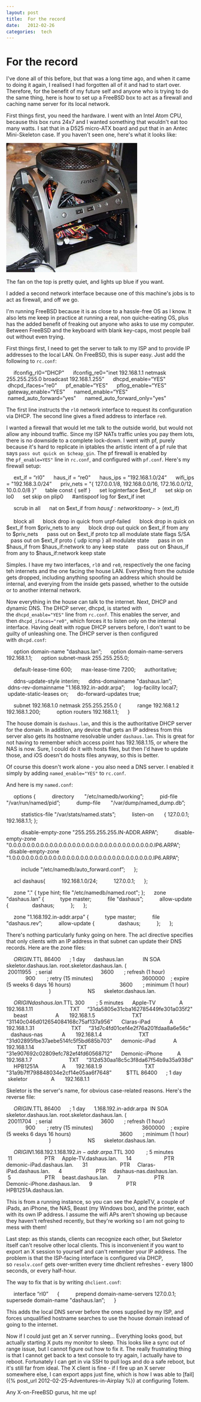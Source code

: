 ```yaml
---
layout: post
title:  For the record 
date:   2012-02-26 
categories:  tech 
---
```


# For the record


I've done all of this before, but that was a long time ago, and when it came to doing it again, I realised I had forgotten all of it and had to start over. Therefore, for the benefit of my future self and anyone who is trying to do the same thing, here is how to set up a FreeBSD box to act as a firewall and caching name server for its local network.

First things first, you need the hardware. I went with an Intel Atom CPU, because this box runs 24x7 and I wanted something that wouldn't eat too many watts. I sat that in a D525 micro-ATX board and put that in an Antec Mini-Skeleton case. If you haven't seen one, here's what it looks like:

![](/images/unknown_filename.146.jpeg)

The fan on the top is pretty quiet, and lights up blue if you want.

I added a second network interface because one of this machine's jobs is to act as firewall, and off we go.

I'm running FreeBSD because it is as close to a hassle-free OS as I know. It also lets me keep in practice at running a real, non quiche-eating OS, plus has the added benefit of freaking out anyone who asks to use my computer. Between FreeBSD and the keyboard with blank key-caps, most people bail out without even trying.

First things first, I need to get the server to talk to my ISP and to provide IP addresses to the local LAN. On FreeBSD, this is super easy. Just add the following to `rc.conf`:

     ifconfig_rl0=“DHCP"
     ifconfig_re0="inet 192.168.1.1 netmask 255.255.255.0 broadcast 192.168.1.255”
     dhcpd_enable=“YES"
     dhcpd_ifaces=“re0"
     pf_enable=“YES"
     pflog_enable=“YES"
     gateway_enable=“YES"
     named_enable=“YES"
     named_auto_forward=“yes"
     named_auto_forward_only="yes"

The first line instructs the `rl0` network interface to request its configuration via DHCP. The second line gives a fixed address to interface `re0`.

I wanted a firewall that would let me talk to the outside world, but would not allow any inbound traffic. Since my ISP NATs traffic unles you pay them lots, there is no downside to a complete lock-down. I went with pf, purely because it's hard to replicate in iptables the artistic intent of a pf rule that says `pass out quick on $cheap_gin`. The pf firewall is enabled by the `pf_enable=YES"` line in `rc.conf`, and configured with `pf.conf`. Here's my firewall setup:

     ext_if = “rl0"
     haus_if = “re0"
     haus_ips = "192.168.1.0/24”
     wifi_ips = "192.168.3.0/24”
     priv_nets = "{ 127.0.0.1/8, 192.168.0.0/16, 172.16.0.0/12, 10.0.0.0/8 }”
     table <firewall> const { self }
     set loginterface $ext_if
     set skip on lo0
     set skip on plip0
     #antispoof log for $ext_if inet

     scrub in all
     nat on $ext_if from $haus_if:network to any -> ($ext_if)

     block all
     block drop in quick from urpf-failed
     block drop in quick on $ext_if from $priv_nets to any
     block drop out quick on $ext_if from any to $priv_nets
     pass out on $ext_if proto tcp all modulate state flags S/SA
     pass out on $ext_if proto { udp icmp } all modulate state
     pass in on $haus_if from $haus_if:network to any keep state
     pass out on $haus_if from any to $haus_if:network keep state

Simples. I have my two interfaces, `rl0` and `re0`, respectively the one facing teh internets and the one facing the house LAN. Everything from the outside gets dropped, including anything spoofing an address which should be internal, and everying from the inside gets passed, whether to the outside or to another internal network.

Now everything in the house can talk to the internet. Next, DHCP and dynamic DNS. The DHCP server, dhcpd, is started with the `dhcpd_enable="YES"` line from `rc.conf`. This enables the server, and then `dhcpd_ifaces="re0"`, which forces it to listen only on the internal interface. Having dealt with rogue DHCP servers before, I don't want to be guilty of unleashing one. The DHCP server is then configured with `dhcpd.conf`:

     option domain-name "dashaus.lan”;
     option domain-name-servers 192.168.1.1;
     option subnet-mask 255.255.255.0;

     default-lease-time 600;
     max-lease-time 7200;
     authoritative;

     ddns-update-style interim;
     ddns-domainname "dashaus.lan”;
     ddns-rev-domainname "1.168.192.in-addr.arpa”;
     log-facility local7;
     update-static-leases on;
     do-forward-updates true;

     subnet 192.168.1.0 netmask 255.255.255.0 {
          range 192.168.1.2 192.168.1.200;
          option routers 192.168.1.1;
     }

The house domain is `dashaus.lan`, and this is the authoritative DHCP server for the domain. In addition, any device that gets an IP address from this server also gets its hostname resolvable under `dashaus.lan`. This is great for not having to remember which access point has 192.168.1.15, or where the NAS is now. Sure, I could do it with hosts files, but then I'd have to update those, and iOS doesn't do hosts files anyway, so this is better.

Of course this doesn't work alone - you also need a DNS server. I enabled it simply by adding `named_enable="YES"` to `rc.conf`.

And here is my `named.conf`:

     options {
          directory       "/etc/namedb/working”;
          pid-file        "/var/run/named/pid”;
          dump-file       "/var/dump/named_dump.db”;

          statistics-file "/var/stats/named.stats”;
          listen-on       { 127.0.0.1; 192.168.1.1; };

          disable-empty-zone "255.255.255.255.IN-ADDR.ARPA”;
          disable-empty-zone "0.0.0.0.0.0.0.0.0.0.0.0.0.0.0.0.0.0.0.0.0.0.0.0.0.0.0.0.0.0.0.0.IP6.ARPA”;
          disable-empty-zone "1.0.0.0.0.0.0.0.0.0.0.0.0.0.0.0.0.0.0.0.0.0.0.0.0.0.0.0.0.0.0.0.IP6.ARPA”;

          include "/etc/namedb/auto_forward.conf”;
     };

     acl dashaus{
          192.168.1.0/24;
          127.0.0.1;
     };

     zone "." { type hint; file "/etc/namedb/named.root"; };
     zone "dashaus.lan” {
          type master;
          file "dashaus”;
          allow-update {
               dashaus;
          };
     };

     zone "1.168.192.in-addr.arpa” {
          type master;
          file "dashaus.rev”;
          allow-update {
               dashaus;
          };
     };

There's nothing particularly funky going on here. The acl directive specifies that only clients with an IP address in that subnet can update their DNS records. Here are the zone files:

     $ORIGIN .
     $TTL 86400      ; 1 day
     dashaus.lan             IN SOA  skeletor.dashaus.lan. root.skeletor.dashaus.lan. (
                                20011955   ; serial
                                3600       ; refresh (1 hour)
                                900        ; retry (15 minutes)
                                3600000    ; expire (5 weeks 6 days 16 hours)
                                3600       ; minimum (1 hour)
                                )
                        NS      skeletor.dashaus.lan.

     $ORIGIN dashaus.lan.
     $TTL 300        ; 5 minutes
     Apple-TV                A       192.168.1.11
                        TXT     “31da5805e31cba162785449fe301a035f2"
     beast                   A       192.168.1.5
                        TXT     “31140c046d012654084168c75af137a956"
     Claras-iPad             A       192.168.1.31
                        TXT     “31d7c4fd01cef4e2f76a201fdaa8a6e56c"
     dashaus-nas             A       192.168.1.4
                        TXT     “31d02895fbe37aebe514fc5f5bd685b703"
     demonic-iPad            A       192.168.1.14    
                        TXT     “31e907692c02809efc782ef4fd60568712"
     Demonic-iPhone          A       192.168.1.7
                        TXT     “312d530aa18c5c3f8da67f54b9a35a938d"
     HPB1251A                A       192.168.1.9    
                        TXT     "31a9b7ff798848034e2cf14e05aa6f7648”    
     $TTL 86400      ; 1 day
     skeletor                A       192.168.1.1

Skeletor is the server's name, for obvious case-related reasons. Here's the reverse file:

     $ORIGIN .
     $TTL 86400      ; 1 day
     1.168.192.in-addr.arpa  IN SOA  skeletor.dashaus.lan. root.skeletor.dashaus.lan. (
                                20011704   ; serial
                                3600       ; refresh (1 hour)
                                900        ; retry (15 minutes)
                                3600000    ; expire (5 weeks 6 days 16 hours)
                                3600       ; minimum (1 hour)
                                )
                        NS      skeletor.dashaus.lan.

     $ORIGIN 1.168.192.1.168.192.in-addr.arpa.
     $TTL 300        ; 5 minutes
     11                      PTR     Apple-TV.dashaus.lan.
     14                      PTR     demonic-iPad.dashaus.lan.
     31                      PTR     Claras-iPad.dashaus.lan.
     4                       PTR     dashaus-nas.dashaus.lan.
     5                       PTR     beast.dashaus.lan.
     7                       PTR     Demonic-iPhone.dashaus.lan.
     9                       PTR     HPB1251A.dashaus.lan.

This is from a running instance, so you can see the AppleTV, a couple of iPads, an iPhone, the NAS, Beast (my Windows box), and the printer, each with its own IP address. I assume the wifi APs aren't showing up because they haven't refreshed recently, but they're working so I am not going to mess with them!

Last step: as this stands, clients can recognize each other, but Skeletor itself can't resolve other local clients. This is inconvenient if you want to export an X session to yourself and can't remember your IP address. The problem is that the ISP-facing interface is configured via DHCP, so `resolv.conf` gets over-written every time dhclient refreshes - every 1800 seconds, or every half-hour.

The way to fix that is by writing `dhclient.conf`:

     interface “rl0”
     {
          prepend domain-name-servers 127.0.0.1;
          supersede domain-name "dashaus.lan”;
     }

This adds the local DNS server before the ones supplied by my ISP, and forces unqualified hostname searches to use the house domain instead of going to the internet.

Now if I could just get an X server running... Everything looks good, but actually starting X puts my monitor to sleep. This looks like a sync out of range issue, but I cannot figure out how to fix it. The really frustrating thing is that I cannot get back to a text console to try again, I actually have to reboot. Fortunately I can get in via SSH to pull logs and do a safe reboot, but it's still far from ideal. The X client is fine - if I fire up an X server somewhere else, I can export apps just fine, which is how I was able to [fail]({% post_url 2012-02-25-Adventures-in-Airplay %}) at configuring Totem.

Any X-on-FreeBSD gurus, hit me up!

